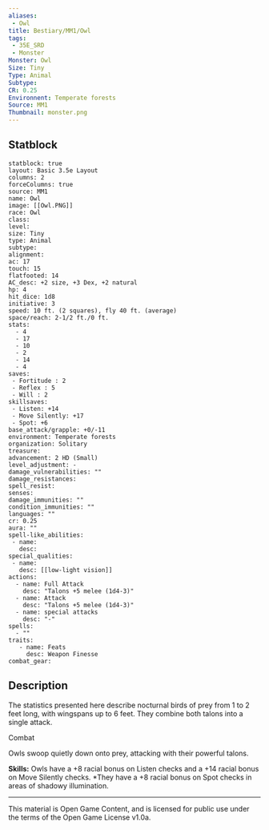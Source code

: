 ```yaml
---
aliases:
 - Owl
title: Bestiary/MM1/Owl
tags: 
 - 35E_SRD
 - Monster
Monster: Owl
Size: Tiny
Type: Animal
Subtype: 
CR: 0.25
Environnent: Temperate forests
Source: MM1
Thumbnail: monster.png
---
```


## Statblock

```statblock
statblock: true
layout: Basic 3.5e Layout
columns: 2
forceColumns: true
source: MM1 
name: Owl
image: [[Owl.PNG]]
race: Owl
class: 
level: 
size: Tiny
type: Animal
subtype: 
alignment: 
ac: 17
touch: 15
flatfooted: 14
AC_desc: +2 size, +3 Dex, +2 natural
hp: 4
hit_dice: 1d8
initiative: 3
speed: 10 ft. (2 squares), fly 40 ft. (average)
space/reach: 2-1/2 ft./0 ft.
stats:
  - 4
  - 17
  - 10
  - 2
  - 14
  - 4
saves:
 - Fortitude : 2
 - Reflex : 5
 - Will : 2
skillsaves:
 - Listen: +14
 - Move Silently: +17
 - Spot: +6
base_attack/grapple: +0/-11
environment: Temperate forests
organization: Solitary
treasure: 
advancement: 2 HD (Small)
level_adjustment: -
damage_vulnerabilities: ""
damage_resistances: 
spell_resist: 
senses: 
damage_immunities: ""
condition_immunities: ""
languages: ""
cr: 0.25
aura: ""
spell-like_abilities:
 - name: 
   desc: 
special_qualities:
 - name:
   desc: [[low-light vision]]
actions:
  - name: Full Attack
    desc: "Talons +5 melee (1d4-3)"
  - name: Attack
    desc: "Talons +5 melee (1d4-3)"
  - name: special attacks
    desc: "-"
spells:
  - ""
traits:
   - name: Feats
     desc: Weapon Finesse
combat_gear:  
```

## Description



The statistics presented here describe nocturnal birds of prey from 1 to 2 feet long, with wingspans up to 6 feet. They combine both talons into a single attack.

Combat

Owls swoop quietly down onto prey, attacking with their powerful talons.


**Skills:** Owls have a +8 racial bonus on Listen checks and a +14 racial bonus on Move Silently checks. *They have a +8 racial bonus on Spot checks in areas of shadowy illumination.

---

This material is Open Game Content, and is licensed for public use under the terms of the Open Game License v1.0a.
